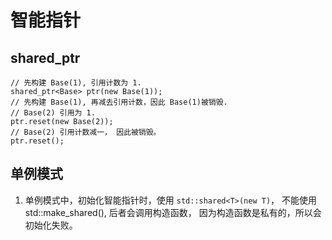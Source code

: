 # 智能指针

## shared_ptr

```
// 先构建 Base(1), 引用计数为 1.
shared_ptr<Base> ptr(new Base(1));
// 先构建 Base(1), 再减去引用计数，因此 Base(1)被销毁. 
// Base(2) 引用为 1.
ptr.reset(new Base(2));
// Base(2) 引用计数减一， 因此被销毁。
ptr.reset();
```

## 单例模式

1. 单例模式中，初始化智能指针时，使用 `std::shared<T>(new T)`， 不能使用 std::make_shared<T>(), 后者会调用构造函数， 因为构造函数是私有的，所以会初始化失败。